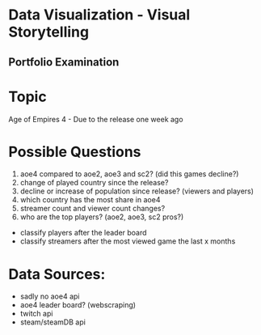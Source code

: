 # Data Visualization - Visual Storytelling
## Portfolio Examination

# Topic
Age of Empires 4 - Due to the release one week ago

# Possible Questions
1. aoe4 compared to aoe2, aoe3 and sc2? (did this games decline?)
2. change of played country since the release?
3. decline or increase of population since release? (viewers and players)
4. which country has the most share in aoe4
5. streamer count and viewer count changes?
6. who are the top players? (aoe2, aoe3, sc2 pros?)
  * classify players after the leader board
  * classify streamers after the most viewed game the last x months

# Data Sources:
* sadly no aoe4 api
* aoe4 leader board? (webscraping)
* twitch api
* steam/steamDB api
